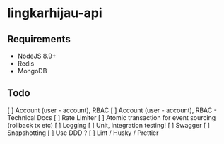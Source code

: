 # lingkarhijau-api

## Requirements
- NodeJS 8.9+
- Redis
- MongoDB

## Todo
[ ] Account (user - account), RBAC
[ ] Account (user - account), RBAC - Technical Docs
[ ] Rate Limiter
[ ] Atomic transaction for event sourcing (rollback tx etc)
[ ] Logging
[ ] Unit, integration testing!
[ ] Swagger
[ ] Snapshotting
[ ] Use DDD ?
[ ] Lint / Husky / Prettier
